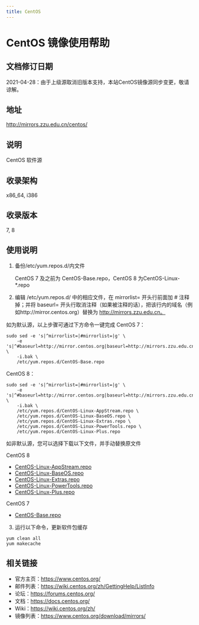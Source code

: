 ```yaml
---
title: CentOS
---
```

<!-- ex_nolevel -->
# CentOS 镜像使用帮助

## 文档修订日期

2021-04-28：由于上级源取消旧版本支持，本站CentOS镜像源同步变更，敬请谅解。

## 地址

http://mirrors.zzu.edu.cn/centos/

## 说明

CentOS 软件源

## 收录架构

x86_64, i386

## 收录版本

7, 8

## 使用说明

1. 备份/etc/yum.repos.d/内文件

   CentOS 7 及之前为 CentOS-Base.repo，CentOS 8 为CentOS-Linux-*.repo

2. 编辑 /etc/yum.repos.d/ 中的相应文件，在 mirrorlist= 开头行前面加 # 注释掉；并将 baseurl= 开头行取消注释（如果被注释的话），把该行内的域名（例如http://mirror.centos.org）替换为 http://mirrors.zzu.edu.cn。

如为默认源，以上步骤可通过下方命令一键完成
CentOS 7：

```shell
sudo sed -e 's|^mirrorlist=|#mirrorlist=|g' \
	-e 's|^#baseurl=http://mirror.centos.org|baseurl=http://mirrors.zzu.edu.cn|g' \
	-i.bak \
	/etc/yum.repos.d/CentOS-Base.repo
```

CentOS 8：

```shell
sudo sed -e 's|^mirrorlist=|#mirrorlist=|g' \
	-e 's|^#baseurl=http://mirror.centos.org|baseurl=http://mirrors.zzu.edu.cn|g' \
	-i.bak \
	/etc/yum.repos.d/CentOS-Linux-AppStream.repo \
	/etc/yum.repos.d/CentOS-Linux-BaseOS.repo \
	/etc/yum.repos.d/CentOS-Linux-Extras.repo \
	/etc/yum.repos.d/CentOS-Linux-PowerTools.repo \
	/etc/yum.repos.d/CentOS-Linux-Plus.repo
```

如非默认源，您可以选择下载以下文件，并手动替换原文件

CentOS 8

* [CentOS-Linux-AppStream.repo](http://mirrors.zzu.edu.cn/wiki/centos/download/8/CentOS-Linux-AppStream.repo)
* [CentOS-Linux-BaseOS.repo](http://mirrors.zzu.edu.cn/wiki/centos/download/8/CentOS-Linux-BaseOS.repo)
* [CentOS-Linux-Extras.repo](http://mirrors.zzu.edu.cn/wiki/centos/download/8/CentOS-Linux-Extras.repo)
* [CentOS-Linux-PowerTools.repo](http://mirrors.zzu.edu.cn/wiki/centos/download/8/CentOS-Linux-PowerTools.repo)
* [CentOS-Linux-Plus.repo](http://mirrors.zzu.edu.cn/wiki/centos/download/8/CentOS-Linux-Plus.repo)

CentOS 7

* [CentOS-Base.repo](http://mirrors.zzu.edu.cn/wiki/centos/download/7/CentOS-Base.repo)

3. 运行以下命令，更新软件包缓存

```shell
yum clean all
yum makecache
```

## 相关链接

- 官方主页：https://www.centos.org/
- 邮件列表：https://wiki.centos.org/zh/GettingHelp/ListInfo
- 论坛：https://forums.centos.org/
- 文档：https://docs.centos.org/
- Wiki：https://wiki.centos.org/zh/
- 镜像列表：https://www.centos.org/download/mirrors/


